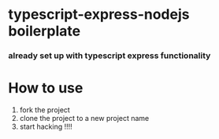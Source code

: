 # typescript-express-nodejs boilerplate
### already set up with typescript express functionality

# How to use
1. fork the project
2. clone the project to a new project name
3. start hacking !!!!
